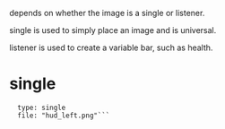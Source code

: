 depends on whether the image is a single or listener.

single is used to simply place an image and is universal.

listener is used to create a variable bar, such as health.


# single


```outline_left:
  type: single
  file: "hud_left.png"```